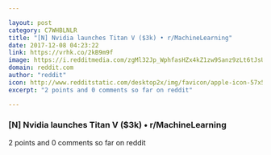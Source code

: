 ```yaml
---

layout: post
category: C7WHBLNLR
title: "[N] Nvidia launches Titan V ($3k) • r/MachineLearning"
date: 2017-12-08 04:23:22
link: https://vrhk.co/2kB9m9f
image: https://i.redditmedia.com/zgMl32Jp_WphfasHZx4kZ1zw9Sanz9zLt6tJsUGTNVk.jpg?w=320&s=b3a895866b8c2df3e39e0be7ad0312c4
domain: reddit.com
author: "reddit"
icon: http://www.redditstatic.com/desktop2x/img/favicon/apple-icon-57x57.png
excerpt: "2 points and 0 comments so far on reddit"

---
```


### [N] Nvidia launches Titan V ($3k) • r/MachineLearning

2 points and 0 comments so far on reddit